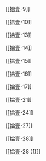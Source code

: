 [[拾壹-9]]

[[拾壹-10]]

[[拾壹-13]]

[[拾壹-14]]

[[拾壹-15]]

[[拾壹-16]]

[[拾壹-17]]

[[拾壹-21]]

[[拾壹-24]]

[[拾壹-27]]

[[拾壹-28]]

[[拾壹-28 (1)]]